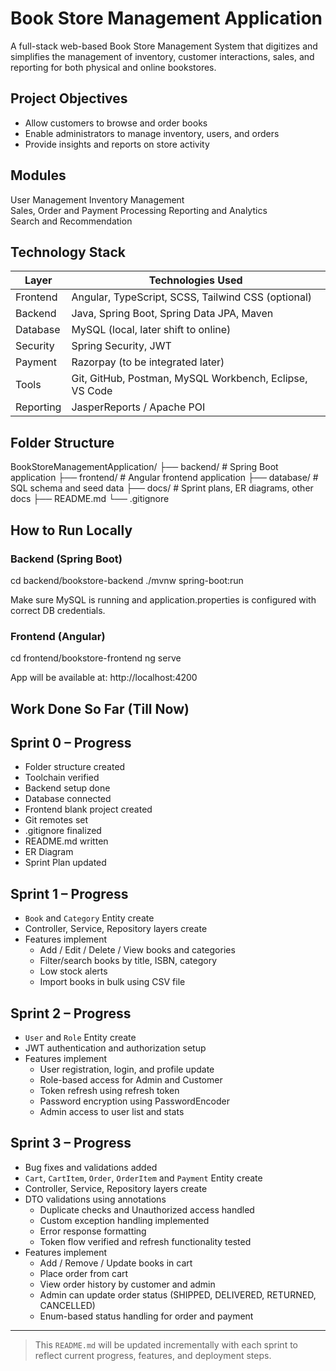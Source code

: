# Book Store Management Application

A full-stack web-based Book Store Management System that digitizes and simplifies the management of inventory, customer interactions, sales, and reporting for both physical and online bookstores.

## Project Objectives

- Allow customers to browse and order books
- Enable administrators to manage inventory, users, and orders
- Provide insights and reports on store activity

## Modules

User Management
Inventory Management  
Sales, Order and Payment Processing
Reporting and Analytics  
Search and Recommendation

## Technology Stack

| Layer      | Technologies Used                                       |
|------------|---------------------------------------------------------|
| Frontend   | Angular, TypeScript, SCSS, Tailwind CSS (optional)      |
| Backend    | Java, Spring Boot, Spring Data JPA, Maven               |
| Database   | MySQL (local, later shift to online)                    |
| Security   | Spring Security, JWT                                    |
| Payment    | Razorpay (to be integrated later)                       |
| Tools      | Git, GitHub, Postman, MySQL Workbench, Eclipse, VS Code |
| Reporting  | JasperReports / Apache POI                              |


## Folder Structure

BookStoreManagementApplication/
├── backend/ # Spring Boot application
├── frontend/ # Angular frontend application
├── database/ # SQL schema and seed data
├── docs/ # Sprint plans, ER diagrams, other docs
├── README.md
└── .gitignore


## How to Run Locally

### Backend (Spring Boot)

cd backend/bookstore-backend
./mvnw spring-boot:run


Make sure MySQL is running and application.properties is configured with correct DB credentials.

### Frontend (Angular)

cd frontend/bookstore-frontend
ng serve


App will be available at: http://localhost:4200



## Work Done So Far (Till Now)

## Sprint 0 – Progress

- Folder structure created
- Toolchain verified
- Backend setup done
- Database connected
- Frontend blank project created
- Git remotes set
- .gitignore finalized
- README.md written
- ER Diagram
- Sprint Plan updated

## Sprint 1 – Progress

- `Book` and `Category` Entity create
- Controller, Service, Repository layers create
- Features implement
  - Add / Edit / Delete / View books and categories
  - Filter/search books by title, ISBN, category 
  - Low stock alerts
  - Import books in bulk using CSV file

## Sprint 2 – Progress

- `User` and `Role` Entity create
- JWT authentication and authorization setup
- Features implement
  - User registration, login, and profile update
  - Role-based access for Admin and Customer
  - Token refresh using refresh token
  - Password encryption using PasswordEncoder
  - Admin access to user list and stats

## Sprint 3 – Progress

- Bug fixes and validations added
- `Cart`, `CartItem`, `Order`, `OrderItem` and `Payment` Entity create
- Controller, Service, Repository layers create
- DTO validations using annotations
  - Duplicate checks and Unauthorized access handled
  - Custom exception handling implemented
  - Error response formatting
  - Token flow verified and refresh functionality tested
- Features implement
  - Add / Remove / Update books in cart
  - Place order from cart
  - View order history by customer and admin
  - Admin can update order status (SHIPPED, DELIVERED, RETURNED, CANCELLED)
  - Enum-based status handling for order and payment

---

> This `README.md` will be updated incrementally with each sprint to reflect current progress, features, and deployment steps.
